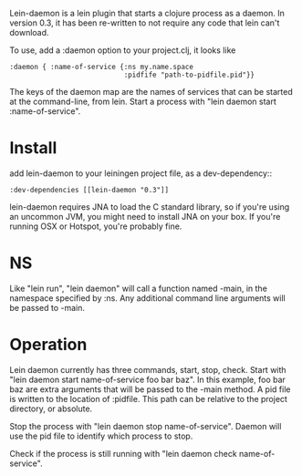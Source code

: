 Lein-daemon is a lein plugin that starts a clojure process as a daemon. In version 0.3, it has been re-written to not require any code that lein can't download.

To use, add a :daemon option to your project.clj, it looks like

    :daemon { :name-of-service {:ns my.name.space
                                :pidfife "path-to-pidfile.pid"}}

The keys of the daemon map are the names of services that can be started at the command-line, from lein. Start a process with "lein daemon start :name-of-service". 

Install
=======
add lein-daemon to your leiningen project file, as a dev-dependency::

    :dev-dependencies [[lein-daemon "0.3"]]

lein-daemon requires JNA to load the C standard library, so if you're using an uncommon JVM, you might need to install JNA on your box. If you're running OSX or Hotspot, you're probably fine.

NS
==
Like "lein run", "lein daemon" will call a function named -main, in the namespace specified by :ns. Any additional command line arguments will be passed to -main.

Operation
=========
Lein daemon currently has three commands, start, stop, check. Start with "lein daemon start name-of-service foo bar baz". In this example, foo bar baz are extra arguments that will be passed to the -main method. A pid file is written to the location of :pidfile. This path can be relative to the project directory, or absolute. 

Stop the process with "lein daemon stop name-of-service". Daemon will use the  pid file to identify which process to stop.

Check if the process is still running with "lein daemon check name-of-service".
